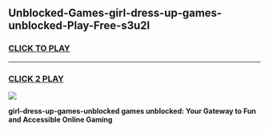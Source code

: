 
## Unblocked-Games-girl-dress-up-games-unblocked-Play-Free-s3u2l
<h3>
<a href="https://premium76.site?title=girl-dress-up-games-unblocked&ref=15A">CLICK TO PLAY</a></h3>
<hr>

<h3>
<a href="https://premium76.site?title=girl-dress-up-games-unblocked&ref=15A">CLICK 2 PLAY</a>
  
</h3>

<a href="https://premium76.site?title=girl-dress-up-games-unblocked&ref=15A"><img src="https://clearcache.store/games.png"></a>


**girl-dress-up-games-unblocked games unblocked: Your Gateway to Fun and Accessible Online Gaming**
